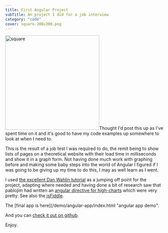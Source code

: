 ```yaml
---
title: First Angular Project
subTitle: An project I did for a job interview
category: "code"
cover: square-300x300.png
---
```


<img class="h-left" alt="square" src="/images/uploads/2014/04/square-300x300.png" width="300" height="300" />Thought I'd post this up as I've spent time on it and it's good to have my code examples up somewhere to look at when I need to.

This is the result of a job test I was required to do, the remit being to show lists of pages on a theoretical website with their load time in milliseconds and show it in a graph form. Not having done much work with graphing before and making some baby steps into the world of Angular I figured if I was going to be giving up my time to do this, I may as well learn as I went.

I used [the excellent Dan Wahlin tutorial](http://weblogs.asp.net/dwahlin/archive/2013/04/12/video-tutorial-angularjs-fundamentals-in-60-ish-minutes.aspx "I actually used the PDF") as a jumping off point for the project, adapting where needed and having done a bit of research saw that pablojim had written an [angular directive for high-charts](https://github.com/pablojim/highcharts-ng "angular directive") which were very pretty. See also the [jsFiddle](http://jsfiddle.net/pablojim/Hjdnw/ "jsFiddle Highcharts").

The [final app is here](/demo/angular-app/index.html "angular app demo".

And you can [check it out on github](https://githhub.com/StevenFewster/ncc "Angular Exmaple").

Enjoy.
